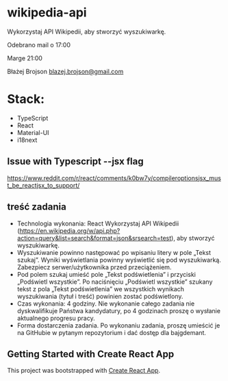 # wikipedia-api
Wykorzystaj API Wikipedii, aby stworzyć wyszukiwarkę.

Odebrano mail o 17:00

Marge 21:00

Błażej Brojson
blazej.brojson@gmail.com

# Stack:
- TypeScript
- React
- Material-UI
- i18next

## Issue with Typescript --jsx flag
https://www.reddit.com/r/react/comments/k0bw7y/compileroptionsjsx_must_be_reactjsx_to_support/

## treść zadania
 - Technologia wykonania: React
Wykorzystaj API Wikipedii (https://en.wikipedia.org/w/api.php?action=query&list=search&format=json&srsearch=test), aby stworzyć wyszukiwarkę.
 - Wyszukiwanie powinno następować po wpisaniu litery w pole „Tekst szukaj”. Wyniki wyświetlania powinny wyświetlić się pod wyszukiwarką. Zabezpiecz serwer/użytkownika przed przeciążeniem.
 - Pod polem szukaj umieść pole „Tekst podświetlenia” i przyciski „Podświetl wszystkie”. Po naciśnięciu „Podświetl wszystkie” szukany tekst z pola „Tekst podświetlenia” we wszystkich wynikach wyszukiwania (tytuł i treść) powinien zostać podświetlony.  
 - Czas wykonania: 4 godziny. Nie wykonanie całego zadania nie dyskwalifikuje Państwa kandydatury, po 4 godzinach proszę o wysłanie aktualnego progresu pracy.
 - Forma dostarczenia zadania. Po wykonaniu zadania, proszę umieścić je na GitHubie w pytanym repozytorium i dać dostęp dla bajgdemant.

## Getting Started with Create React App

This project was bootstrapped with [Create React App](https://github.com/facebook/create-react-app).
